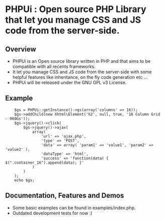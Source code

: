 PHPUi : Open source PHP Library that let you manage CSS and JS code from the server-side. 
=======================================================

Overview
--------
- PHPUi is an Open source library written in PHP and that aims to be compatible with all recents frameworks. 
- It let you manage CSS and JS code from the server-side with some helpful features like inheritance, on the fly code generation etc ...
- PHPUi will be released under the GNU GPL v3 License.


Example
--------
        $gs = PHPUi::getInstance()->gs(array('columns' => 16));
        $gs->addChild(new Xhtml\Element('h2', null, true, '16 Column Grid - 960Gs'));
        $gs->jquery()->click(
            $gs->jquery()->ajax(
                array(
                    'url' => 'ajax.php',
                    'type' => 'POST',
                    'data' => array( 'param1' => 'value1', 'param2' => 'value2' ),
                    'dataType' => 'html',
                    'success' => 'function(data) { $(".container_16").append(data); }'
                )
            )
       	);
        echo $gs;


Documentation, Features and Demos
---------------------------------
- Some basic examples can be found in examples/index.php.
- Outdated development tests for now :)

